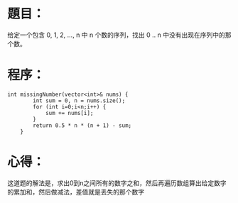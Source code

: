 # 題目：
给定一个包含 0, 1, 2, ..., n 中 n 个数的序列，找出 0 .. n 中没有出现在序列中的那个数。
# 程序：
~~~
int missingNumber(vector<int>& nums) {
        int sum = 0, n = nums.size();
        for (int i=0;i<n;i++) {
            sum += nums[i];
        }
        return 0.5 * n * (n + 1) - sum;
    }
~~~
# 心得：
这道题的解法是，求出0到n之间所有的数字之和，然后再遍历数组算出给定数字的累加和，然后做减法，差值就是丢失的那个数字
